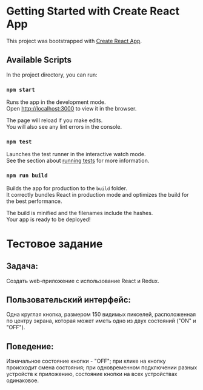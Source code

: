 # Getting Started with Create React App

This project was bootstrapped with [Create React App](https://github.com/facebook/create-react-app).

## Available Scripts

In the project directory, you can run:

### `npm start`

Runs the app in the development mode.\
Open [http://localhost:3000](http://localhost:3000) to view it in the browser.

The page will reload if you make edits.\
You will also see any lint errors in the console.

### `npm test`

Launches the test runner in the interactive watch mode.\
See the section about [running tests](https://facebook.github.io/create-react-app/docs/running-tests) for more information.

### `npm run build`

Builds the app for production to the `build` folder.\
It correctly bundles React in production mode and optimizes the build for the best performance.

The build is minified and the filenames include the hashes.\
Your app is ready to be deployed!


# Тестовое задание

## Задача:

Создать web-приложение c использование React и Redux.

## Пользовательский интерфейс:

Одна круглая кнопка, размером 150 видимых пикселей, расположенная по центру экрана, которая может иметь одно из двух состояний ("ON" и "OFF").

## Поведение:

Изначальное состояние кнопки - "OFF";
при клике на кнопку происходит смена состояния;
при одновременном подключении разных устройств к приложению, состояние кнопки на всех устройствах одинаковое.